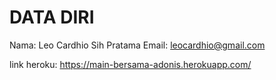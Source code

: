 # DATA DIRI
Nama: Leo Cardhio Sih Pratama
Email: leocardhio@gmail.com

link heroku: https://main-bersama-adonis.herokuapp.com/
